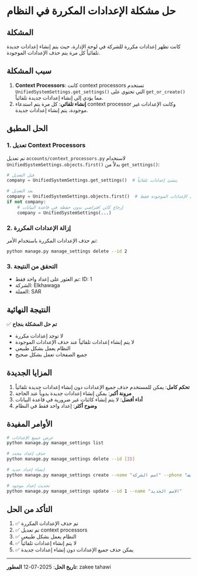 # حل مشكلة الإعدادات المكررة في النظام

## المشكلة
كانت تظهر إعدادات مكررة للشركة في لوحة الإدارة، حيث يتم إنشاء إعدادات جديدة تلقائياً كل مرة يتم حذف الإعدادات الموجودة.

## سبب المشكلة
1. **Context Processors**: كانت context processors تستخدم `UnifiedSystemSettings.get_settings()` التي تحتوي على `get_or_create()` مما يؤدي إلى إنشاء إعدادات جديدة تلقائياً.
2. **إنشاء تلقائي**: كل مرة يتم استدعاء context processor وكانت الإعدادات غير موجودة، يتم إنشاء إعدادات جديدة.

## الحل المطبق

### 1. تعديل Context Processors
تم تعديل `accounts/context_processors.py` لاستخدام `UnifiedSystemSettings.objects.first()` بدلاً من `get_settings()`:

```python
# قبل التعديل
company = UnifiedSystemSettings.get_settings()  # ينشئ إعدادات تلقائياً

# بعد التعديل  
company = UnifiedSystemSettings.objects.first()  # يحصل على الإعدادات الموجودة فقط
if not company:
    # إرجاع كائن افتراضي بدون حفظه في قاعدة البيانات
    company = UnifiedSystemSettings(...)
```

### 2. إزالة الإعدادات المكررة
تم حذف الإعدادات المكررة باستخدام الأمر:
```bash
python manage.py manage_settings delete --id 2
```

### 3. التحقق من النتيجة
- تم العثور على إعداد واحد فقط: ID: 1
- الشركة: Elkhawaga
- العملة: SAR

## النتيجة النهائية

✅ **تم حل المشكلة بنجاح**
- لا توجد إعدادات مكررة
- لا يتم إنشاء إعدادات تلقائياً عند حذف الإعدادات الموجودة
- النظام يعمل بشكل طبيعي
- جميع الصفحات تعمل بشكل صحيح

## المزايا الجديدة

1. **تحكم كامل**: يمكن للمستخدم حذف جميع الإعدادات دون إنشاء إعدادات جديدة تلقائياً
2. **مرونة أكبر**: يمكن إنشاء إعدادات جديدة يدوياً عند الحاجة
3. **أداء أفضل**: لا يتم إنشاء كائنات غير ضرورية في قاعدة البيانات
4. **وضوح أكثر**: إعداد واحد فقط في النظام

## الأوامر المفيدة

```bash
# عرض جميع الإعدادات
python manage.py manage_settings list

# حذف إعداد محدد
python manage.py manage_settings delete --id [ID]

# إنشاء إعداد جديد
python manage.py manage_settings create --name "اسم الشركة" --phone "رقم الهاتف"

# تحديث إعداد موجود
python manage.py manage_settings update --id 1 --name "الاسم الجديد"
```

## التأكد من الحل

1. ✅ تم حذف الإعدادات المكررة
2. ✅ تم تعديل context processors
3. ✅ النظام يعمل بشكل طبيعي
4. ✅ لا يتم إنشاء إعدادات تلقائياً
5. ✅ يمكن حذف جميع الإعدادات دون إنشاء إعدادات جديدة

---
**تاريخ الحل**: 2025-07-12
**المطور**: zakee tahawi 
